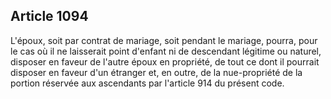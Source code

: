 Article 1094
----
L'époux, soit par contrat de mariage, soit pendant le mariage, pourra, pour le
cas où il ne laisserait point d'enfant ni de descendant légitime ou naturel,
disposer en faveur de l'autre époux en propriété, de tout ce dont il pourrait
disposer en faveur d'un étranger et, en outre, de la nue-propriété de la portion
réservée aux ascendants par l'article 914 du présent code.
